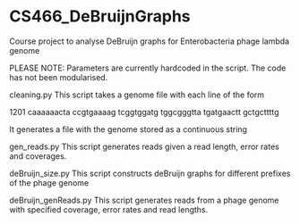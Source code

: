 # CS466_DeBruijnGraphs
Course project to analyse DeBruijn graphs for Enterobacteria phage lambda genome

PLEASE NOTE:
Parameters are currently hardcoded in the script. The code has not been modularised.

cleaning.py
This script takes a genome file with each line of the form 


1201 caaaaaacta ccgtgaaaag tcggtggatg tggcgggtta tgatgaactt gctgcttttg


It generates a file with the genome stored as a continuous string

gen_reads.py
This script generates reads given a read length, error rates and coverages.

deBruijn_size.py
This script constructs deBruijn graphs for different prefixes of the phage genome

deBruijn_genReads.py
This script generates reads from a phage genome with specified coverage, error rates and read lengths.

